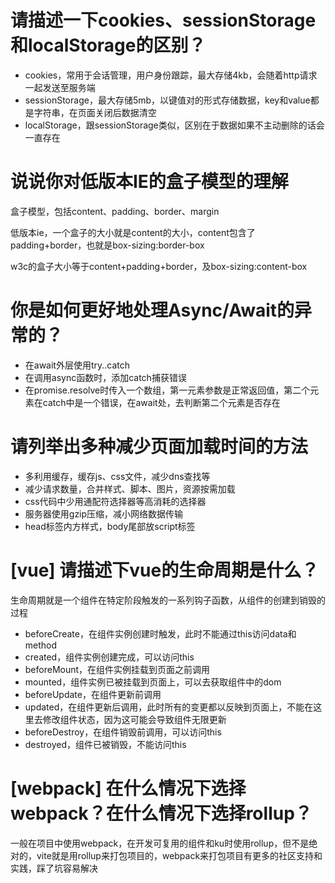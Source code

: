 # 请描述一下cookies、sessionStorage和localStorage的区别？

- cookies，常用于会话管理，用户身份跟踪，最大存储4kb，会随着http请求一起发送至服务端
- sessionStorage，最大存储5mb，以键值对的形式存储数据，key和value都是字符串，在页面关闭后数据清空
- localStorage，跟sessionStorage类似，区别在于数据如果不主动删除的话会一直存在

# 说说你对低版本IE的盒子模型的理解

盒子模型，包括content、padding、border、margin

低版本ie，一个盒子的大小就是content的大小，content包含了padding+border，也就是box-sizing:border-box

w3c的盒子大小等于content+padding+border，及box-sizing:content-box

# 你是如何更好地处理Async/Await的异常的？

- 在await外层使用try..catch
- 在调用async函数时，添加catch捕获错误
- 在promise.resolve时传入一个数组，第一元素参数是正常返回值，第二个元素在catch中是一个错误，在await处，去判断第二个元素是否存在

# 请列举出多种减少页面加载时间的方法

- 多利用缓存，缓存js、css文件，减少dns查找等
- 减少请求数量，合并样式、脚本、图片，资源按需加载
- css代码中少用通配符选择器等高消耗的选择器
- 服务器使用gzip压缩，减小网络数据传输
- head标签内方样式，body尾部放script标签

# [vue] 请描述下vue的生命周期是什么？

生命周期就是一个组件在特定阶段触发的一系列钩子函数，从组件的创建到销毁的过程

- beforeCreate，在组件实例创建时触发，此时不能通过this访问data和method
- created，组件实例创建完成，可以访问this
- beforeMount，在组件实例挂载到页面之前调用
- mounted，组件实例已被挂载到页面上，可以去获取组件中的dom
- beforeUpdate，在组件更新前调用
- updated，在组件更新后调用，此时所有的变更都以反映到页面上，不能在这里去修改组件状态，因为这可能会导致组件无限更新
- beforeDestroy，在组件销毁前调用，可以访问this
- destroyed，组件已被销毁，不能访问this

# [webpack] 在什么情况下选择webpack？在什么情况下选择rollup？

一般在项目中使用webpack，在开发可复用的组件和ku时使用rollup，但不是绝对的，vite就是用rollup来打包项目的，webpack来打包项目有更多的社区支持和实践，踩了坑容易解决